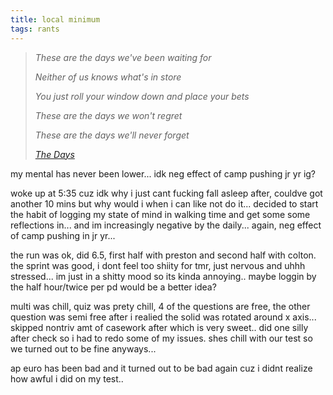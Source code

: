 ```yaml
---
title: local minimum
tags: rants
---
```


> *These are the days we've been waiting for*
>
> *Neither of us knows what's in store*
>
> *You just roll your window down and place your bets*
>
> *These are the days we won't regret*
>
> *These are the days we'll never forget*
>
> *<cite>[The Days]()</cite>*


my mental has never been lower... idk neg effect of camp pushing jr yr ig?

woke up at 5:35 cuz idk why i just cant fucking fall asleep after, couldve got another 10 mins but why would i when i can like not do it... decided to start the habit of logging my state of mind in walking time and get some some reflections in... and im increasingly negative by the daily... again, neg effect of camp pushing in jr yr...

the run was ok, did 6.5, first half with preston and second half with colton. the sprint was good, i dont feel too shiity for tmr, just nervous and uhhh stressed... im just in a shitty mood so its kinda annoying.. maybe loggin by the half hour/twice per pd would be a better idea?

multi was chill, quiz was prety chill, 4 of the questions are free, the other question was semi free after i realied the solid was rotated around x axis... skipped nontriv amt of casework after which is very sweet.. did one silly after check so i had to redo some of my issues. shes chill with our test so we turned out to be fine anyways... 

ap euro has been bad and it turned out to be bad again cuz i didnt realize how awful i did on my test.. 
